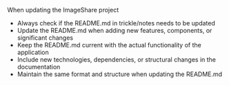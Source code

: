 When updating the ImageShare project
- Always check if the README.md in trickle/notes needs to be updated
- Update the README.md when adding new features, components, or significant changes
- Keep the README.md current with the actual functionality of the application
- Include new technologies, dependencies, or structural changes in the documentation
- Maintain the same format and structure when updating the README.md
